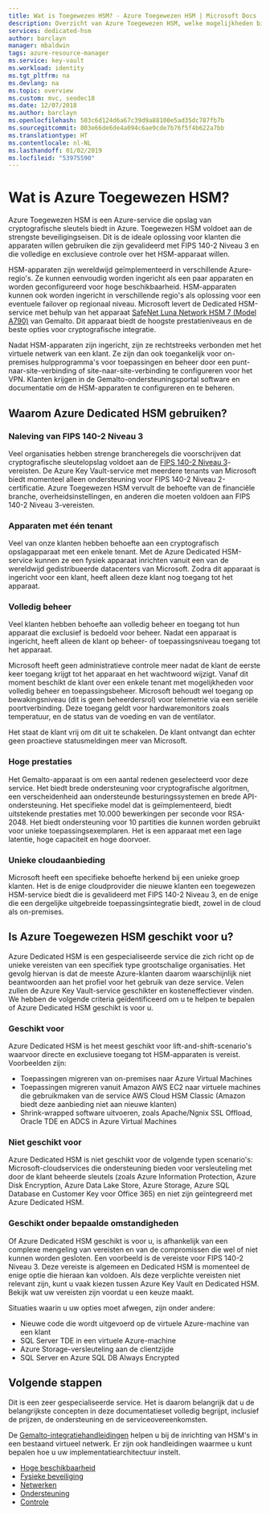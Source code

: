 ```yaml
---
title: Wat is Toegewezen HSM? - Azure Toegewezen HSM | Microsoft Docs
description: Overzicht van Azure Toegewezen HSM, welke mogelijkheden biedt voor sleutelopslag binnen Azure die voldoet aan de FIPS 140-2 Niveau 3-certificering
services: dedicated-hsm
author: barclayn
manager: mbaldwin
tags: azure-resource-manager
ms.service: key-vault
ms.workload: identity
ms.tgt_pltfrm: na
ms.devlang: na
ms.topic: overview
ms.custom: mvc, seodec18
ms.date: 12/07/2018
ms.author: barclayn
ms.openlocfilehash: 503c6d124d6a67c39d9a88100e5ad35dc787fb7b
ms.sourcegitcommit: 803e66de6de4a094c6ae9cde7b76f5f4b622a7bb
ms.translationtype: HT
ms.contentlocale: nl-NL
ms.lasthandoff: 01/02/2019
ms.locfileid: "53975590"
---
```

# <a name="what-is-azure-dedicated-hsm"></a>Wat is Azure Toegewezen HSM?

Azure Toegewezen HSM is een Azure-service die opslag van cryptografische sleutels biedt in Azure. Toegewezen HSM voldoet aan de strengste beveiligingseisen. Dit is de ideale oplossing voor klanten die apparaten willen gebruiken die zijn gevalideerd met FIPS 140-2 Niveau 3 en die volledige en exclusieve controle over het HSM-apparaat willen. 

 HSM-apparaten zijn wereldwijd geïmplementeerd in verschillende Azure-regio's. Ze kunnen eenvoudig worden ingericht als een paar apparaten en worden geconfigureerd voor hoge beschikbaarheid. HSM-apparaten kunnen ook worden ingericht in verschillende regio's als oplossing voor een eventuele failover op regionaal niveau. Microsoft levert de Dedicated HSM-service met behulp van het apparaat [SafeNet Luna Network HSM 7 (Model A790)](https://safenet.gemalto.com/data-encryption/hardware-security-modules-hsms/safenet-network-hsm/) van Gemalto. Dit apparaat biedt de hoogste prestatieniveaus en de beste opties voor cryptografische integratie. 

Nadat HSM-apparaten zijn ingericht, zijn ze rechtstreeks verbonden met het virtuele netwerk van een klant. Ze zijn dan ook toegankelijk voor on-premises hulpprogramma's voor toepassingen en beheer door een punt-naar-site-verbinding of site-naar-site-verbinding te configureren voor het VPN. Klanten krijgen in de Gemalto-ondersteuningsportal software en documentatie om de HSM-apparaten te configureren en te beheren.

## <a name="why-use-azure-dedicated-hsm"></a>Waarom Azure Dedicated HSM gebruiken?

### <a name="fips-140-2-level-3-compliance"></a>Naleving van FIPS 140-2 Niveau 3

Veel organisaties hebben strenge brancheregels die voorschrijven dat cryptografische sleutelopslag voldoet aan de [FIPS 140-2 Niveau 3](https://csrc.nist.gov/publications/detail/fips/140/2/final)-vereisten. De Azure Key Vault-service met meerdere tenants van Microsoft biedt momenteel alleen ondersteuning voor FIPS 140-2 Niveau 2-certificatie. Azure Toegewezen HSM vervult de behoefte van de financiële branche, overheidsinstellingen, en anderen die moeten voldoen aan FIPS 140-2 Niveau 3-vereisten.

### <a name="single-tenant-devices"></a>Apparaten met één tenant

Veel van onze klanten hebben behoefte aan een cryptografisch opslagapparaat met een enkele tenant. Met de Azure Dedicated HSM-service kunnen ze een fysiek apparaat inrichten vanuit een van de wereldwijd gedistribueerde datacenters van Microsoft. Zodra dit apparaat is ingericht voor een klant, heeft alleen deze klant nog toegang tot het apparaat.

### <a name="full-administrative-control"></a>Volledig beheer

Veel klanten hebben behoefte aan volledig beheer en toegang tot hun apparaat die exclusief is bedoeld voor beheer. Nadat een apparaat is ingericht, heeft alleen de klant op beheer- of toepassingsniveau toegang tot het apparaat.

 Microsoft heeft geen administratieve controle meer nadat de klant de eerste keer toegang krijgt tot het apparaat en het wachtwoord wijzigt. Vanaf dit moment beschikt de klant over een enkele tenant met mogelijkheden voor volledig beheer en toepassingsbeheer. Microsoft behoudt wel toegang op bewakingsniveau (dit is geen beheerdersrol) voor telemetrie via een seriële poortverbinding. Deze toegang geldt voor hardwaremonitors zoals temperatuur, en de status van de voeding en van de ventilator. 
 
 Het staat de klant vrij om dit uit te schakelen. De klant ontvangt dan echter geen proactieve statusmeldingen meer van Microsoft.

### <a name="high-performance"></a>Hoge prestaties

Het Gemalto-apparaat is om een aantal redenen geselecteerd voor deze service. Het biedt brede ondersteuning voor cryptografische algoritmen, een verscheidenheid aan ondersteunde besturingssystemen en brede API-ondersteuning. Het specifieke model dat is geïmplementeerd, biedt uitstekende prestaties met 10.000 bewerkingen per seconde voor RSA-2048. Het biedt ondersteuning voor 10 partities die kunnen worden gebruikt voor unieke toepassingsexemplaren. Het is een apparaat met een lage latentie, hoge capaciteit en hoge doorvoer.

### <a name="unique-cloud-based-offering"></a>Unieke cloudaanbieding

Microsoft heeft een specifieke behoefte herkend bij een unieke groep klanten. Het is de enige cloudprovider die nieuwe klanten een toegewezen HSM-service biedt die is gevalideerd met FIPS 140-2 Niveau 3, en de enige die een dergelijke uitgebreide toepassingsintegratie biedt, zowel in de cloud als on-premises.

## <a name="is-azure-dedicated-hsm-right-for-you"></a>Is Azure Toegewezen HSM geschikt voor u?

Azure Dedicated HSM is een gespecialiseerde service die zich richt op de unieke vereisten van een specifiek type grootschalige organisaties. Het gevolg hiervan is dat de meeste Azure-klanten daarom waarschijnlijk niet beantwoorden aan het profiel voor het gebruik van deze service. Velen zullen de Azure Key Vault-service geschikter en kosteneffectiever vinden. We hebben de volgende criteria geïdentificeerd om u te helpen te bepalen of Azure Dedicated HSM geschikt is voor u.

### <a name="best-fit"></a>Geschikt voor

Azure Dedicated HSM is het meest geschikt voor lift-and-shift-scenario's waarvoor directe en exclusieve toegang tot HSM-apparaten is vereist. Voorbeelden zijn:

- Toepassingen migreren van on-premises naar Azure Virtual Machines
- Toepassingen migreren vanuit Amazon AWS EC2 naar virtuele machines die gebruikmaken van de service AWS Cloud HSM Classic (Amazon biedt deze aanbieding niet aan nieuwe klanten)
- Shrink-wrapped software uitvoeren, zoals Apache/Ngnix SSL Offload, Oracle TDE en ADCS in Azure Virtual Machines 

### <a name="not-a-fit"></a>Niet geschikt voor

Azure Dedicated HSM is niet geschikt voor de volgende typen scenario's: Microsoft-cloudservices die ondersteuning bieden voor versleuteling met door de klant beheerde sleutels (zoals Azure Information Protection, Azure Disk Encryption, Azure Data Lake Store, Azure Storage, Azure SQL Database en Customer Key voor Office 365) en niet zijn geïntegreerd met Azure Dedicated HSM.

### <a name="it-depends"></a>Geschikt onder bepaalde omstandigheden

Of Azure Dedicated HSM geschikt is voor u, is afhankelijk van een complexe mengeling van vereisten en van de compromissen die wel of niet kunnen worden gesloten. Een voorbeeld is de vereiste voor FIPS 140-2 Niveau 3. Deze vereiste is algemeen en Dedicated HSM is momenteel de enige optie die hieraan kan voldoen. Als deze verplichte vereisten niet relevant zijn, kunt u vaak kiezen tussen Azure Key Vault en Dedicated HSM. Bekijk wat uw vereisten zijn voordat u een keuze maakt.

Situaties waarin u uw opties moet afwegen, zijn onder andere: 

- Nieuwe code die wordt uitgevoerd op de virtuele Azure-machine van een klant
- SQL Server TDE in een virtuele Azure-machine
- Azure Storage-versleuteling aan de clientzijde
- SQL Server en Azure SQL DB Always Encrypted

## <a name="next-steps"></a>Volgende stappen

Dit is een zeer gespecialiseerde service. Het is daarom belangrijk dat u de belangrijkste concepten in deze documentatieset volledig begrijpt, inclusief de prijzen, de ondersteuning en de serviceovereenkomsten. 

De [Gemalto-integratiehandleidingen](https://safenet.gemalto.com/partners/microsoft/) helpen u bij de inrichting van HSM's in een bestaand virtueel netwerk. Er zijn ook handleidingen waarmee u kunt bepalen hoe u uw implementatiearchitectuur instelt.

* [Hoge beschikbaarheid](high-availability.md)
* [Fysieke beveiliging](physical-security.md)
* [Netwerken](networking.md)
* [Ondersteuning](supportability.md)
* [Controle](monitoring.md)
